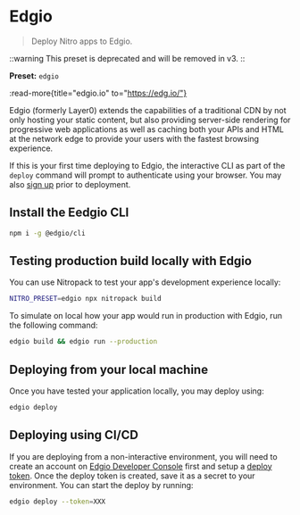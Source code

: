 # Edgio

> Deploy Nitro apps to Edgio.

::warning
This preset is deprecated and will be removed in v3.
::

**Preset:** `edgio`

:read-more{title="edgio.io" to="https://edg.io/"}

Edgio (formerly Layer0) extends the capabilities of a traditional CDN by not only hosting your static content, but also providing server-side rendering for progressive web applications as well as caching both your APIs and HTML at the network edge to provide your users with the fastest browsing experience.

If this is your first time deploying to Edgio, the interactive CLI as part of the `deploy` command will prompt to authenticate using your browser. You may also [sign up](https://app.layer0.co/signup) prior to deployment.

## Install the Eedgio CLI

```bash
npm i -g @edgio/cli
```

## Testing production build locally with Edgio

You can use Nitropack to test your app's development experience locally:

```bash
NITRO_PRESET=edgio npx nitropack build
```

To simulate on local how your app would run in production with Edgio, run the following command:

```bash
edgio build && edgio run --production
```

## Deploying from your local machine

Once you have tested your application locally, you may deploy using:

```bash
edgio deploy
```

## Deploying using CI/CD

If you are deploying from a non-interactive environment, you will need to create an account on [Edgio Developer Console](https://app.layer0.co) first and setup a [deploy token](https://docs.edg.io/guides/basics/deployments#deploy-from-ci). Once the deploy token is created, save it as a secret to your environment. You can start the deploy by running:

```bash
edgio deploy --token=XXX
```
